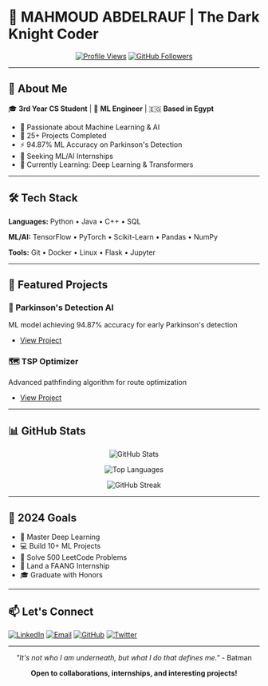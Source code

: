 # 🦇 MAHMOUD ABDELRAUF | The Dark Knight Coder

<div align="center">
  
[![Profile Views](https://komarev.com/ghpvc/?username=Mahmoud13MA&label=Visitors&color=FFD700&style=flat-square)](https://github.com/Mahmoud13MA)
[![GitHub Followers](https://img.shields.io/github/followers/Mahmoud13MA?label=Followers&style=flat-square&color=FFD700)](https://github.com/Mahmoud13MA)

</div>

---

## 👋 About Me

🎓 **3rd Year CS Student** | 🤖 **ML Engineer** | 🇪🇬 **Based in Egypt**

- 🧠 Passionate about Machine Learning & AI
- 🎯 25+ Projects Completed
- ⚡ 94.87% ML Accuracy on Parkinson's Detection
- 💼 Seeking ML/AI Internships
- 🌙 Currently Learning: Deep Learning & Transformers

---

## 🛠️ Tech Stack

**Languages:** Python • Java • C++ • SQL

**ML/AI:** TensorFlow • PyTorch • Scikit-Learn • Pandas • NumPy

**Tools:** Git • Docker • Linux • Flask • Jupyter

---

## 🚀 Featured Projects

### 🧠 Parkinson's Detection AI
ML model achieving 94.87% accuracy for early Parkinson's detection
- [View Project](https://github.com/Mahmoud13MA/parkinsons-ml)

### 🗺️ TSP Optimizer
Advanced pathfinding algorithm for route optimization
- [View Project](https://github.com/Mahmoud13MA/tsp-solver)

---

## 📊 GitHub Stats

<div align="center">
  
![GitHub Stats](https://github-readme-stats.vercel.app/api?username=Mahmoud13MA&show_icons=true&theme=dark&hide_border=true&bg_color=0d0d0d&title_color=FFD700&text_color=ffffff&icon_color=FFD700)

![Top Languages](https://github-readme-stats.vercel.app/api/top-langs/?username=Mahmoud13MA&layout=compact&theme=dark&hide_border=true&bg_color=0d0d0d&title_color=FFD700&text_color=ffffff)

![GitHub Streak](https://github-readme-streak-stats.herokuapp.com/?user=Mahmoud13MA&theme=dark&hide_border=true&background=0d0d0d&ring=FFD700&fire=FFD700&currStreakLabel=FFD700)

</div>

---

## 🎯 2024 Goals

- 🧠 Master Deep Learning
- 💻 Build 10+ ML Projects
- 🥷 Solve 500 LeetCode Problems
- 🏢 Land a FAANG Internship
- 🎓 Graduate with Honors

---

## 📫 Let's Connect

[![LinkedIn](https://img.shields.io/badge/LinkedIn-0077B5?style=flat-square&logo=linkedin&logoColor=white)](https://linkedin.com/in/mahmoud-a-567a7a214)
[![Email](https://img.shields.io/badge/Email-D14836?style=flat-square&logo=gmail&logoColor=white)](mailto:mahmoudabdelrauf84@gmail.com)
[![GitHub](https://img.shields.io/badge/GitHub-100000?style=flat-square&logo=github&logoColor=white)](https://github.com/Mahmoud13MA)
[![Twitter](https://img.shields.io/badge/Twitter-1DA1F2?style=flat-square&logo=twitter&logoColor=white)](https://twitter.com/mahmoud13ma)

---

<div align="center">

*"It's not who I am underneath, but what I do that defines me."* - Batman

**Open to collaborations, internships, and interesting projects!**

</div>
